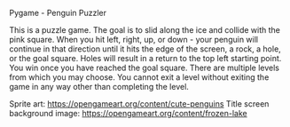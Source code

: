 Pygame - Penguin Puzzler

This is a puzzle game. The goal is to slid along the ice and collide with the pink square. When you hit left, right, up, or down - your penguin will continue in that direction until it hits the edge of the screen, a rock, a hole, or the goal square. Holes will result in a return to the top left starting point. You win once you have reached the goal square. There are multiple levels from which you may choose. You cannot exit a level without exiting the game in any way other than completing the level.

Sprite art: https://opengameart.org/content/cute-penguins
Title screen background image: https://opengameart.org/content/frozen-lake